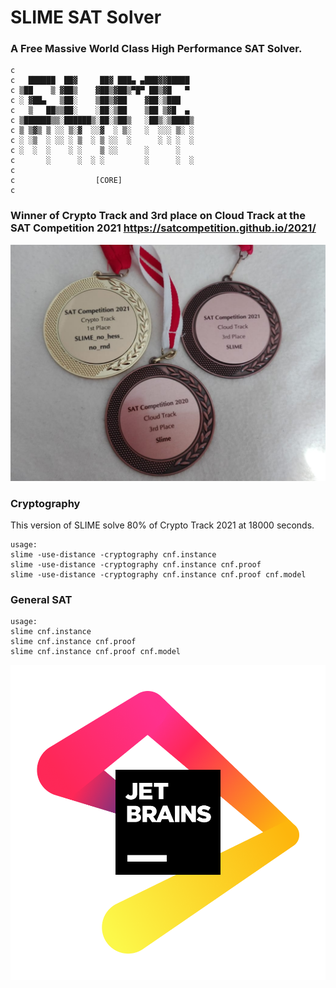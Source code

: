 # SLIME SAT Solver

### A Free Massive World Class High Performance SAT Solver.

    c
    c   ██████  ██▓     ██▓ ███▄ ▄███▓▓█████
    c ▒██    ▒ ▓██▒    ▓██▒▓██▒▀█▀ ██▒▓█   ▀
    c ░ ▓██▄   ▒██░    ▒██▒▓██    ▓██░▒███
    c   ▒   ██▒▒██░    ░██░▒██    ▒██ ▒▓█  ▄
    c ▒██████▒▒░██████▒░██░▒██▒   ░██▒░▒████▒
    c ▒ ▒▓▒ ▒ ░░ ▒░▓  ░░▓  ░ ▒░   ░  ░░░ ▒░ ░
    c ░ ░▒  ░ ░░ ░ ▒  ░ ▒ ░░  ░      ░ ░ ░  ░
    c ░  ░  ░    ░ ░    ▒ ░░      ░      ░
    c       ░      ░  ░ ░         ░      ░  ░
    c
    c                  [CORE]
    c

### Winner of Crypto Track and 3rd place on Cloud Track at the SAT Competition 2021 https://satcompetition.github.io/2021/
<img src="https://raw.githubusercontent.com/maxtuno/SLIME/master/medals.jpeg"/>

### Cryptography
  This version of SLIME solve 80% of Crypto Track 2021 at 18000 seconds.
  
    usage: 
    slime -use-distance -cryptography cnf.instance
    slime -use-distance -cryptography cnf.instance cnf.proof
    slime -use-distance -cryptography cnf.instance cnf.proof cnf.model
  
### General SAT
    usage:
    slime cnf.instance
    slime cnf.instance cnf.proof
    slime cnf.instance cnf.proof cnf.model

[<img src="https://raw.githubusercontent.com/maxtuno/SLIME/master/jb_beam.png">](https://jb.gg/OpenSourceSupport)
